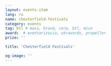 ```yaml
---
layout: events-item
lang: ru
name: chesterfield-festivals
category: events
tag: btl # mass, brand, corp, btl, mice
award:  # eventarizacia, ukrawards, propeller
prize: ''

title: 'Chesterfield Festivals'

og-image: ''
---
```

